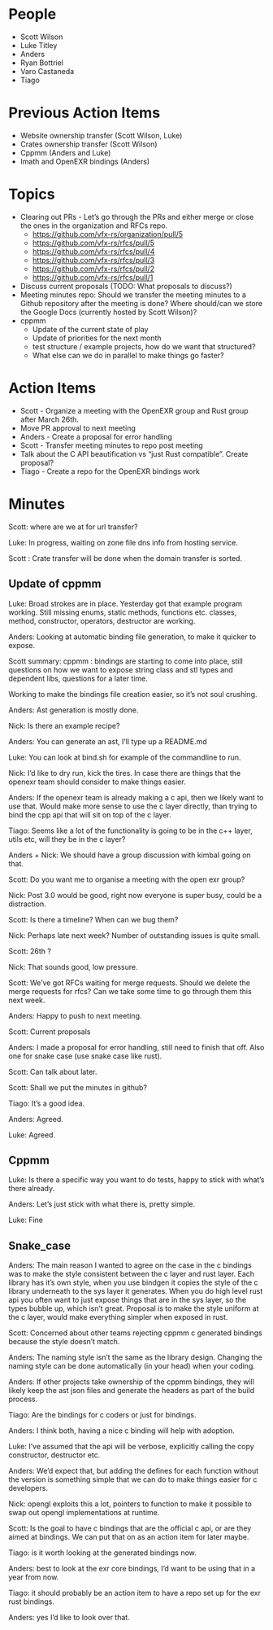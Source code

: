 People
======

- Scott Wilson
- Luke Titley
- Anders
- Ryan Bottriel
- Varo Castaneda
- Tiago


Previous Action Items
=====================

- Website ownership transfer (Scott Wilson, Luke)
- Crates ownership transfer (Scott Wilson)
- Cppmm (Anders and Luke)
- Imath and OpenEXR bindings (Anders)


Topics
======

- Clearing out PRs - Let’s go through the PRs and either merge or close the ones in the organization and RFCs repo.
    - https://github.com/vfx-rs/organization/pull/5
    - https://github.com/vfx-rs/rfcs/pull/5
    - https://github.com/vfx-rs/rfcs/pull/4
    - https://github.com/vfx-rs/rfcs/pull/3
    - https://github.com/vfx-rs/rfcs/pull/2
    - https://github.com/vfx-rs/rfcs/pull/1
- Discuss current proposals (TODO: What proposals to discuss?)
- Meeting minutes repo: Should we transfer the meeting minutes to a Github repository after the meeting is done? Where should/can we store the Google Docs (currently hosted by Scott Wilson)?
- cppmm
    - Update of the current state of play
    - Update of priorities for the next month
    - test structure / example projects, how do we want that structured?
    - What else can we do in parallel to make things go faster?


Action Items
============

- Scott - Organize a meeting with the OpenEXR group and Rust group after March 26th.
- Move PR approval to next meeting
- Anders - Create a proposal for error handling
- Scott - Transfer meeting minutes to repo post meeting
- Talk about the C API beautification vs “just Rust compatible”. Create proposal?
- Tiago - Create a repo for the OpenEXR bindings work

Minutes
=======


Scott: where are we at for url transfer?

Luke: In progress, waiting on zone file dns info from hosting service.

Scott : Crate transfer will be done when the domain transfer is sorted.

Update of cppmm
---------------

Luke: Broad strokes are in place. Yesterday got that example program working. Still missing enums, static methods, functions etc. classes, method, constructor, operators, destructor are working.

Anders: Looking at automatic binding file generation, to make it quicker to expose.

Scott summary: cppmm : bindings are starting to come into place, still questions on how we want to expose string class and stl types and dependent libs, questions for a later time.

Working to make the bindings file creation easier, so it’s not soul crushing.

Anders: Ast generation is mostly done.

Nick: Is there an example recipe?

Anders: You can generate an ast, I’ll type up a README.md

Luke: You can look at bind.sh for example of the commandline to run.

Nick: I’d like to dry run, kick the tires. In case there are things that the openexr team should consider to make things easier.

Anders: If the openexr team is already making a c api, then we likely want to use that. Would make more sense to use the c layer directly, than trying to bind the cpp api that will sit on top of the c layer.

Tiago: Seems like a lot of the functionality is going to be in the c++ layer, utils etc, will they be in the c layer?

Anders + Nick: We should have a group discussion with kimbal going on that.

Scott: Do you want me to organise a meeting with the open exr group?

Nick: Post 3.0 would be good, right now everyone is super busy, could be a distraction.

Scott: Is there a timeline? When can we bug them?

Nick: Perhaps late next week? Number of outstanding issues is quite small.

Scott: 26th ?

Nick: That sounds good, low pressure.

Scott: We’ve got RFCs waiting for merge requests. Should we delete the merge requests for rfcs? Can we take some time to go through them this next week.

Anders: Happy to push to next meeting.

Scott: Current proposals

Anders: I made a proposal for error handling, still need to finish that off. Also one for snake case (use snake case like rust).

Scott: Can talk about later.

Scott: Shall we put the minutes in github?

Tiago: It’s a good idea.

Anders: Agreed.

Luke: Agreed.

Cppmm
-----

Luke: Is there a specific way you want to do tests, happy to stick with what’s there already.

Anders: Let’s just stick with what there is, pretty simple.

Luke: Fine

Snake_case
----------

Anders: The main reason I wanted to agree on the case in the c bindings was to make the style consistent between the c layer and rust layer. Each library has it’s own style, when you use bindgen it copies the style of the c library underneath to the sys layer it generates. When you do high level rust api you often want to just expose things that are in the sys layer, so the types bubble up, which isn’t great. Proposal is to make the style uniform at the c layer, would make everything simpler when exposed in rust.

Scott: Concerned about other teams rejecting cppmm c generated bindings because the style doesn’t match.

Anders: The naming style isn’t the same as the library design. Changing the naming style can be done automatically (in your head) when your coding.

Anders: If other projects take ownership of the cppmm bindings, they will likely keep the ast json files and generate the headers as part of the build process.

Tiago: Are the bindings for c coders or just for bindings.

Anders: I think both, having a nice c binding will help with adoption.

Luke: I’ve assumed that the api will be verbose, explicitly calling the copy constructor, destructor etc.

Anders: We’d expect that, but adding the defines for each function without the version is something simple that we can do to make things easier for c developers.

Nick: opengl exploits this a lot, pointers to function to make it possible to swap out opengl implementations at runtime.

Scott: Is the goal to have c bindings that are the official c api, or are they aimed at bindings. We can put that on as an action item for later maybe.

Tiago: is it worth looking at the generated bindings now.

Anders: best to look at the exr core bindings, I’d want to be using that in a year from now.

Tiago: it should probably be an action item to have a repo set up for the exr rust bindings.

Anders: yes I’d like to look over that.
